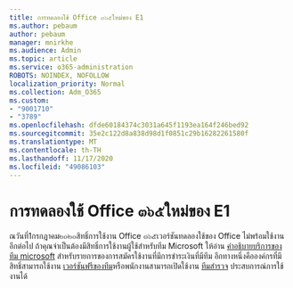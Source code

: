 ```yaml
---
title: การทดลองใช้ Office ๓๖๕ใหม่ของ E1
ms.author: pebaum
author: pebaum
manager: mnirkhe
ms.audience: Admin
ms.topic: article
ms.service: o365-administration
ROBOTS: NOINDEX, NOFOLLOW
localization_priority: Normal
ms.collection: Adm_O365
ms.custom:
- "9001710"
- "3789"
ms.openlocfilehash: dfde60184374c3031a645f1193ea164f246bed92
ms.sourcegitcommit: 35e2c122d8a838d98d1f0851c29b16282261580f
ms.translationtype: MT
ms.contentlocale: th-TH
ms.lasthandoff: 11/17/2020
ms.locfileid: "49086103"
---
```

# <a name="new-office-365-e1-trial"></a>การทดลองใช้ Office ๓๖๕ใหม่ของ E1

ณวันที่1กรกฎาคม๒๐๒๐สิทธิ์การใช้งาน Office ๓๖๕เวอร์ชันทดลองใช้ของ Office ไม่พร้อมใช้งานอีกต่อไป ถ้าคุณจำเป็นต้องมีสิทธิ์การใช้งานผู้ใช้สำหรับทีม Microsoft ให้อ่าน [คำอธิบายบริการของทีม microsoft](https://docs.microsoft.com/office365/servicedescriptions/teams-service-description) สำหรับรายการของการสมัครใช้งานที่มีการชำระเงินที่มีทีม อีกทางหนึ่งคือองค์กรที่มีสิทธิ์สามารถใช้งาน [เวอร์ชันฟรีของทีม](https://support.office.com/article/Welcome-to-Microsoft-Teams-free-6d79a648-6913-4696-9237-ed13de64ae3c)หรือพนักงานสามารถเปิดใช้งาน [ทีมสำรวจ](https://docs.microsoft.com/MicrosoftTeams/teams-exploratory) ประสบการณ์การใช้งานได้
